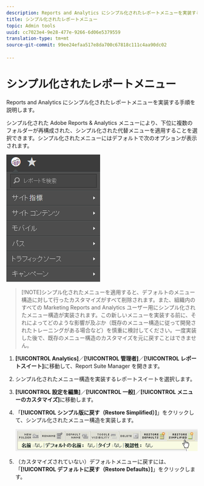 ```yaml
---
description: Reports and Analytics にシンプル化されたレポートメニューを実装する手順を説明します。
title: シンプル化されたレポートメニュー
topic: Admin tools
uuid: cc7023e4-9e28-477e-9266-6d06e5379559
translation-type: tm+mt
source-git-commit: 99ee24efaa517e8da700c67818c111c4aa90dc02

---
```



# シンプル化されたレポートメニュー

Reports and Analytics にシンプル化されたレポートメニューを実装する手順を説明します。

シンプル化された Adobe Reports &amp; Analytics メニューにより、下位に複数のフォルダーが再構成された、シンプル化された代替メニューを適用することを選択できます。シンプル化されたメニューにはデフォルトで次のオプションが表示されます。

![](assets/simplified-menu.png)

> [!NOTE]シンプル化されたメニューを適用すると、デフォルトのメニュー構造に対して行ったカスタマイズがすべて削除されます。また、組織内のすべての Marketing Reports and Analytics ユーザー用にシンプル化されたメニュー構造が実装されます。この新しいメニューを実装する前に、それによってどのような影響が及ぶか（既存のメニュー構造に従って開発されたトレーニングがある場合など）を慎重に検討してください。一度実装した後で、既存のメニュー構造のカスタマイズを元に戻すことはできません。

1. **[!UICONTROL Analytics]**／**[!UICONTROL 管理者]**／**[!UICONTROL レポートスイート]**&#x200B;に移動して、Report Suite Manager を開きます。
1. シンプル化されたメニュー構造を実装するレポートスイートを選択します。
1. **[!UICONTROL 設定を編集]**／**[!UICONTROL 一般]**／**[!UICONTROL メニューのカスタマイズ]**&#x200B;に移動します。
1. 「**[!UICONTROL シンプル版に戻す（Restore Simplified）]**」をクリックして、シンプル化されたメニュー構造を実装します。

   ![](assets/restore-simplified.png)

1. （カスタマイズされていない）デフォルトメニューに戻すには、「**[!UICONTROL デフォルトに戻す（Restore Defaults）]**」をクリックします。
